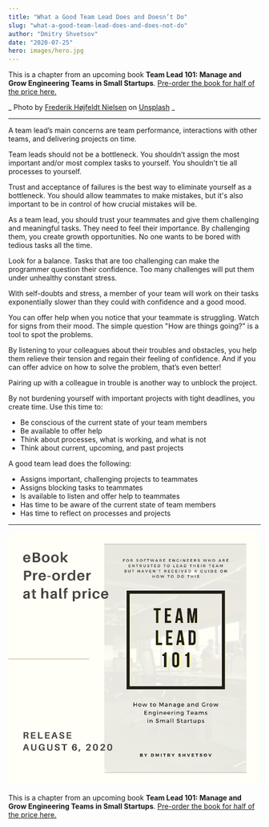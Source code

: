 ```yaml
---
title: "What a Good Team Lead Does and Doesn’t Do"
slug: "what-a-good-team-lead-does-and-does-not-do"
author: "Dmitry Shvetsov"
date: "2020-07-25"
hero: images/hero.jpg
---
```


This is a chapter from an upcoming book **Team Lead 101: Manage and Grow Engineering Teams in Small Startups**. [Pre-order the book for half of the price here.](https://gum.co/team-lead-101)

_ Photo by <a href="https://unsplash.com/@hilsenfrederik?utm_source=unsplash&amp;utm_medium=referral&amp;utm_content=creditCopyText">Frederik Højfeldt Nielsen</a> on <a href="https://unsplash.com/@hilsenfrederik?utm_source=unsplash&amp;utm_medium=referral&amp;utm_content=creditCopyText">Unsplash</a> _

* * *

A team lead’s main concerns are team performance, interactions with other teams, and delivering projects on time.

Team leads should not be a bottleneck. You shouldn’t assign the most important and/or most complex tasks to yourself. You shouldn't tie all processes to yourself.

Trust and acceptance of failures is the best way to eliminate yourself as a bottleneck. You should allow teammates to make mistakes, but it's also important to be in control of how crucial mistakes will be.

As a team lead, you should trust your teammates and give them challenging and meaningful tasks. They need to feel their importance. By challenging them, you create growth opportunities. No one wants to be bored with tedious tasks all the time.

Look for a balance. Tasks that are too challenging can make the programmer question their confidence. Too many challenges will put them under unhealthy constant stress.

With self-doubts and stress, a member of your team will work on their tasks exponentially slower than they could with confidence and a good mood.

You can offer help when you notice that your teammate is struggling. Watch for signs from their mood. The simple question "How are things going?" is a tool to spot the problems.

By listening to your colleagues about their troubles and obstacles, you help them relieve their tension and regain their feeling of confidence. And if you can offer advice on how to solve the problem, that’s even better!

Pairing up with a colleague in trouble is another way to unblock the project.

By not burdening yourself with important projects with tight deadlines, you create time. Use this time to:

- Be conscious of the current state of your team members
- Be available to offer help
- Think about processes, what is working, and what is not
- Think about current, upcoming, and past projects

A good team lead does the following:

- Assigns important, challenging projects to teammates
- Assigns blocking tasks to teammates
- Is available to listen and offer help to teammates
- Has time to be aware of the current state of team members
- Has time to reflect on processes and projects

* * *

[![Team Lead 101 book cover](images/2-1.png)](https://gumroad.com/l/team-lead-101)

This is a chapter from an upcoming book **Team Lead 101: Manage and Grow Engineering Teams in Small Startups**. [Pre-order the book for half of the price here.](https://gum.co/team-lead-101)

